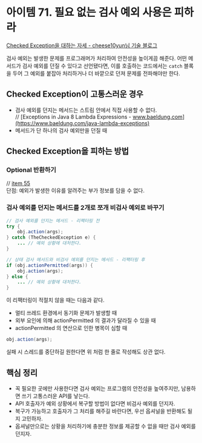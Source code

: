 # 아이템 71. 필요 없는 검사 예외 사용은 피하라
[Checked Exception을 대하는 자세 - cheese10yun님 기술 블로그](https://cheese10yun.github.io/checked-exception/)

검사 예외는 발생한 문제를 프로그래머가 처리하여 안전성을 높이게끔 해준다. 어떤 메서드가 검사 예외를 던질 수 있다고 선언됐다면, 이를 호출하는 코드에서는 `catch` 블록을 두어 그 예외를 붙잡아 처리하거나 더 바깥으로 던져 문제를 전파해야만 한다.

## Checked Exception이 고통스러운 경우
- 검사 예외를 던지는 메서드는 스트림 안에서 직접 사용할 수 없다.  
// [Exceptions in Java 8 Lambda Expressions - www.baeldung.com](https://www.baeldung.com/java-lambda-exceptions)
- 메서드가 단 하나의 검사 예외만을 던질 때

## Checked Exception을 피하는 방법
### Optional 반환하기
// [item 55](../chapter08/item55.md)  
단점: 예외가 발생한 이유를 알려주는 부가 정보를 담을 수 없다.

### 검사 예외를 던지는 메서드를 2개로 쪼개 비검사 예외로 바꾸기
```java
// 검사 예외를 던지는 메서드 - 리팩터링 전
try {
    obj.action(args);
} catch (TheCheckedException e) {
    ... // 예외 상황에 대처한다.
}
```

```java
// 상태 검사 메서드와 비검사 예외를 던지는 메서드 - 리팩터링 후
if (obj.actionPermitted(args)) {
    obj.action(args);
} else {
    ... // 예외 상황에 대처한다.
}
```
이 리팩터링이 적절치 않을 때는 다음과 같다.
- 멀티 쓰레드 환경에서 동기화 문제가 발생할 때
- 외부 요인에 의해 actionPermitted 의 결과가 달라질 수 있을 때
- actionPermitted 의 연산으로 인한 병목이 심할 때

```java
obj.action(args);
```
실패 시 스레드를 중단하길 원한다면 위 처럼 한 줄로 작성해도 상관 없다.

## 핵심 정리
- 꼭 필요한 곳에만 사용한다면 검사 예외는 프로그램의 안전성을 높여주지만, 남용하면 쓰기 고통스러운 API를 낳는다.
- API 호출자가 예외 상황에서 복구할 방법이 없다면 비검사 예외를 던지자.
- 복구가 가능하고 호출자가 그 처리를 해주길 바란다면, 우선 옵셔널을 반환해도 될지 고민하자.
- 옵셔널만으로는 상황을 처리하기에 충분한 정보를 제공할 수 없을 때만 검사 예외를 던지자.